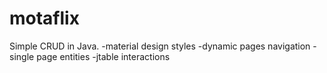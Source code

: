 # motaflix

Simple CRUD in Java.
-material design styles
-dynamic pages navigation
-single page entities
-jtable interactions
